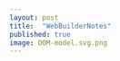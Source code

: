 ```yaml
---
layout: post
title:  "WebBuilderNotes"
published: true
image: DOM-model.svg.png
---
```




 <object type="application/pdf" data="https://europa.nasa.gov/internal_resources/379/ScienceInstruments_031422_Public.pdf" width="900" height="400"></object>
